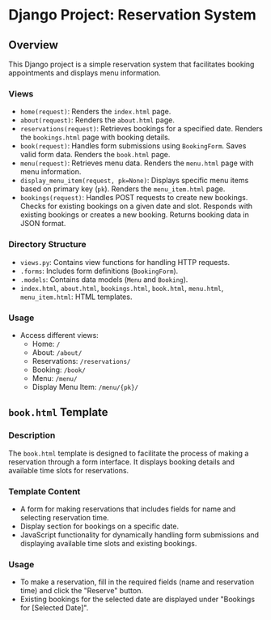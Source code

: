 # Django Project: Reservation System

## Overview

This Django project is a simple reservation system that facilitates booking appointments and displays menu information.

### Views

- `home(request)`: Renders the `index.html` page.
- `about(request)`: Renders the `about.html` page.
- `reservations(request)`: Retrieves bookings for a specified date. Renders the `bookings.html` page with booking details.
- `book(request)`: Handles form submissions using `BookingForm`. Saves valid form data. Renders the `book.html` page.
- `menu(request)`: Retrieves menu data. Renders the `menu.html` page with menu information.
- `display_menu_item(request, pk=None)`: Displays specific menu items based on primary key (`pk`). Renders the `menu_item.html` page.
- `bookings(request)`: Handles POST requests to create new bookings. Checks for existing bookings on a given date and slot. Responds with existing bookings or creates a new booking. Returns booking data in JSON format.

### Directory Structure

- `views.py`: Contains view functions for handling HTTP requests.
- `.forms`: Includes form definitions (`BookingForm`).
- `.models`: Contains data models (`Menu` and `Booking`).
- `index.html`, `about.html`, `bookings.html`, `book.html`, `menu.html`, `menu_item.html`: HTML templates.

### Usage
- Access different views:
  - Home: `/`
  - About: `/about/`
  - Reservations: `/reservations/`
  - Booking: `/book/`
  - Menu: `/menu/`
  - Display Menu Item: `/menu/{pk}/`

## `book.html` Template

### Description

The `book.html` template is designed to facilitate the process of making a reservation through a form interface. It displays booking details and available time slots for reservations.

### Template Content

- A form for making reservations that includes fields for name and selecting reservation time.
- Display section for bookings on a specific date.
- JavaScript functionality for dynamically handling form submissions and displaying available time slots and existing bookings.

### Usage

- To make a reservation, fill in the required fields (name and reservation time) and click the "Reserve" button.
- Existing bookings for the selected date are displayed under "Bookings for [Selected Date]".

